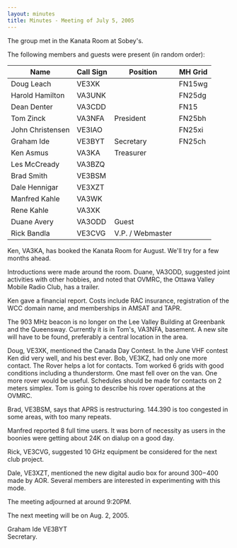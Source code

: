 ```yaml
---
layout: minutes
title: Minutes - Meeting of July 5, 2005
---
```

The group met in the Kanata Room at Sobey's.

The following members and guests were present (in random order):

| Name                   | Call Sign  | Position         | MH Grid |
|------------------------|------------|------------------|---------|
| Doug Leach             | VE3XK      |                  | FN15wg  |
| Harold Hamilton        | VA3UNK     |                  | FN25dg  |
| Dean Denter            | VA3CDD     |                  | FN15    |
| Tom Zinck              | VA3NFA     | President        | FN25bh  |
| John Christensen       | VE3IAO     |                  | FN25xi  |
| Graham Ide             | VE3BYT     | Secretary        | FN25ch  |
| Ken Asmus              | VA3KA      | Treasurer        |         |
| Les McCready           | VA3BZQ     |                  |         |
| Brad Smith             | VE3BSM     |                  |         |
| Dale Hennigar          | VE3XZT     |                  |         |
| Manfred Kahle          | VA3WK      |                  |         |
| Rene Kahle             | VA3XK      |                  |         |
| Duane Avery            | VA3ODD     | Guest            |         |
| Rick Bandla            | VE3CVG     | V.P. / Webmaster |         |

Ken, VA3KA, has booked the Kanata Room for August.  We'll try for a
few months ahead.

Introductions were made around the room.  Duane, VA3ODD,
suggested joint activities with other hobbies, and noted that OVMRC,
the Ottawa Valley Mobile Radio Club, has a trailer.

Ken gave a financial report.  Costs include RAC insurance,
registration of the WCC domain name, and memberships in AMSAT
and TAPR.

The 903 MHz beacon is no longer on the Lee Valley Building at
Greenbank and the Queensway.  Currently it is in Tom's, VA3NFA,
basement.  A new site will have to be found, preferably a central
location in the area.

Doug, VE3XK, mentioned the Canada Day Contest.  In the June VHF
contest Ken did very well, and his best ever.  Bob, VE3KZ, had only
one more contact.  The Rover helps a lot for contacts.  Tom worked 6
grids with good conditions including a thunderstorm.  One mast fell
over on the van.  One more rover would be useful.  Schedules should
be made for contacts on 2 meters simplex.  Tom is going to describe
his rover operations at the OVMRC.

Brad, VE3BSM, says that APRS is restructuring.  144.390 is too
congested in some areas, with too many repeats.

Manfred reported 8 full time users.  It was born of necessity as users
in the boonies were getting about 24K on dialup on a good day.

Rick, VE3CVG, suggested 10 GHz equipment be considered for the
next club project.

Dale, VE3XZT, mentioned the new digital audio box for around $300-$400
made by AOR.  Several members are interested in experimenting
with this mode.

The meeting adjourned at around 9:20PM.

The next meeting will be on Aug. 2, 2005.

Graham Ide VE3BYT  
Secretary.
